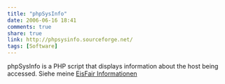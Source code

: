 ```yaml
---
title: "phpSysInfo"
date: 2006-06-16 18:41
comments: true
share: true
link: http://phpsysinfo.sourceforge.net/
tags: [Software]
---
```

phpSysInfo is a PHP script that displays information about the host being accessed. Siehe meine  [EisFair Informationen](/eisfair/index.html)
